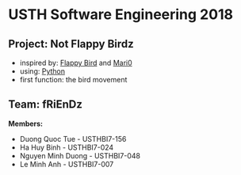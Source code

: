 # USTH Software Engineering 2018
## Project: Not Flappy Birdz
* inspired by: [Flappy Bird](https://en.wikipedia.org/wiki/Flappy_Bird) and [Mari0](http://stabyourself.net/mari0/)
* using: [Python](https://www.python.org/)
* first function: the bird movement
## Team: fRiEnDz
**Members:**
* Duong Quoc Tue - USTHBI7-156
* Ha Huy Binh - USTHBI7-024
* Nguyen Minh Duong - USTHBI7-048
* Le Minh Anh - USTHBI7-007
